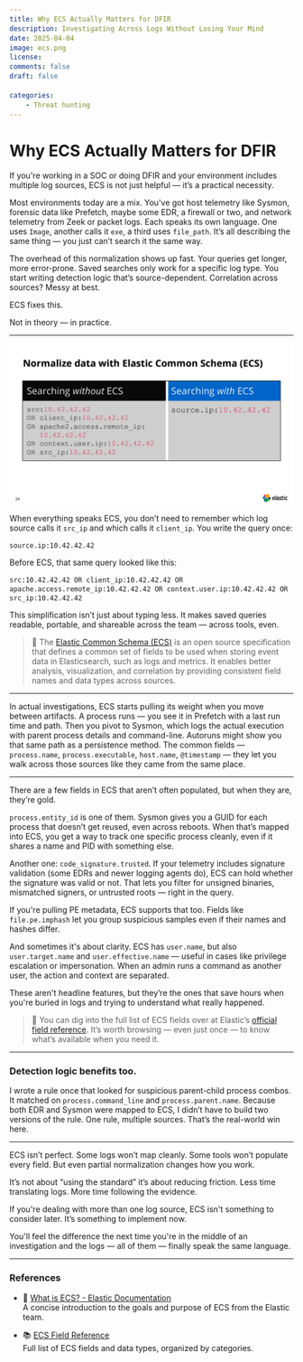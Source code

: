 ```yaml
---
title: Why ECS Actually Matters for DFIR
description: Investigating Across Logs Without Losing Your Mind
date: 2025-04-04
image: ecs.png
license: 
comments: false
draft: false

categories:
    - Threat hunting
---
```


# Why ECS Actually Matters for DFIR

If you're working in a SOC or doing DFIR and your environment includes multiple log sources, ECS is not just helpful — it’s a practical necessity.

Most environments today are a mix. You've got host telemetry like Sysmon, forensic data like Prefetch, maybe some EDR, a firewall or two, and network telemetry from Zeek or packet logs. Each speaks its own language. One uses `Image`, another calls it `exe`, a third uses `file_path`. It’s all describing the same thing — you just can’t search it the same way.

The overhead of this normalization shows up fast. Your queries get longer, more error-prone. Saved searches only work for a specific log type. You start writing detection logic that’s source-dependent. Correlation across sources? Messy at best.

ECS fixes this.

Not in theory — in practice.

---

![ECS field mapping example](ecs.png)


When everything speaks ECS, you don’t need to remember which log source calls it `src_ip` and which calls it `client_ip`. You write the query once:

```
source.ip:10.42.42.42
```

Before ECS, that same query looked like this:

```
src:10.42.42.42 OR client_ip:10.42.42.42 OR apache.access.remote_ip:10.42.42.42 OR context.user.ip:10.42.42.42 OR src_ip:10.42.42.42
```

This simplification isn’t just about typing less. It makes saved queries readable, portable, and shareable across the team — across tools, even.


> 📎 The [Elastic Common Schema (ECS)](https://www.elastic.co/guide/en/ecs/current/ecs-reference.html#_what_is_ecs) is an open source specification that defines a common set of fields to be used when storing event data in Elasticsearch, such as logs and metrics. It enables better analysis, visualization, and correlation by providing consistent field names and data types across sources.

---

In actual investigations, ECS starts pulling its weight when you move between artifacts. A process runs — you see it in Prefetch with a last run time and path. Then you pivot to Sysmon, which logs the actual execution with parent process details and command-line. Autoruns might show you that same path as a persistence method. The common fields — `process.name`, `process.executable`, `host.name`, `@timestamp` — they let you walk across those sources like they came from the same place.


---

There are a few fields in ECS that aren’t often populated, but when they are, they’re gold.

`process.entity_id` is one of them. Sysmon gives you a GUID for each process that doesn’t get reused, even across reboots. When that’s mapped into ECS, you get a way to track one specific process cleanly, even if it shares a name and PID with something else.

Another one: `code_signature.trusted`. If your telemetry includes signature validation (some EDRs and newer logging agents do), ECS can hold whether the signature was valid or not. That lets you filter for unsigned binaries, mismatched signers, or untrusted roots — right in the query.

If you're pulling PE metadata, ECS supports that too. Fields like `file.pe.imphash` let you group suspicious samples even if their names and hashes differ.

And sometimes it's about clarity. ECS has `user.name`, but also `user.target.name` and `user.effective.name` — useful in cases like privilege escalation or impersonation. When an admin runs a command as another user, the action and context are separated.

These aren't headline features, but they’re the ones that save hours when you're buried in logs and trying to understand what really happened.

> 📎 You can dig into the full list of ECS fields over at Elastic’s [official field reference](https://www.elastic.co/guide/en/ecs/current/ecs-field-reference.html). It’s worth browsing — even just once — to know what’s available when you need it.

---

### Detection logic benefits too.

I wrote a rule once that looked for suspicious parent-child process combos. It matched on `process.command_line` and `process.parent.name`. Because both EDR and Sysmon were mapped to ECS, I didn’t have to build two versions of the rule. One rule, multiple sources. That’s the real-world win here.

---

ECS isn’t perfect. Some logs won’t map cleanly. Some tools won’t populate every field. But even partial normalization changes how you work.

It’s not about “using the standard”  it’s about reducing friction. Less time translating logs. More time following the evidence.

If you're dealing with more than one log source, ECS isn't something to consider later. It’s something to implement now.

You'll feel the difference the next time you're in the middle of an investigation and the logs — all of them — finally speak the same language.

---

### References

- 📖 [What is ECS? - Elastic Documentation](https://www.elastic.co/guide/en/ecs/current/ecs-reference.html#_what_is_ecs)  
  A concise introduction to the goals and purpose of ECS from the Elastic team.

- 📚 [ECS Field Reference](https://www.elastic.co/guide/en/ecs/current/ecs-field-reference.html)  
  Full list of ECS fields and data types, organized by categories.

